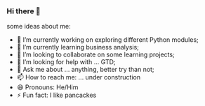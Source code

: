 ### Hi there 👋

some ideas about me:

- 🔭 I’m currently working on exploring different Python modules;
- 🌱 I’m currently learning business analysis;
- 👯 I’m looking to collaborate on some learning projects;
- 🤔 I’m looking for help with ... GTD;
- 💬 Ask me about ... anything, better try than not;
- 📫 How to reach me: ... under construction
- 😄 Pronouns: He/Him
- ⚡ Fun fact: I like pancackes

